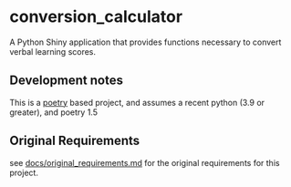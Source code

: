 # conversion_calculator

A Python Shiny application that provides functions necessary to convert verbal learning scores.

## Development notes

This is a [poetry](https://python-poetry.org/) based project, and assumes a recent python (3.9 or greater), and poetry 1.5

## Original Requirements

see [docs/original_requirements.md](docs/original_requirements.md) for the original requirements for this project.
## 